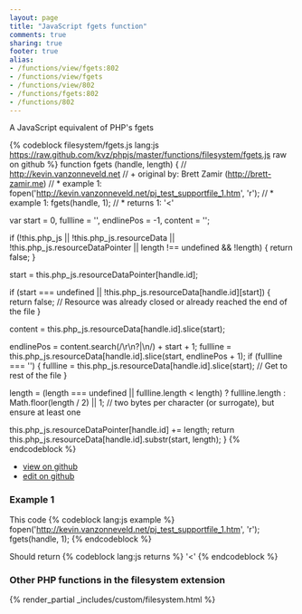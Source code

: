 ```yaml
---
layout: page
title: "JavaScript fgets function"
comments: true
sharing: true
footer: true
alias:
- /functions/view/fgets:802
- /functions/view/fgets
- /functions/view/802
- /functions/fgets:802
- /functions/802
---
```

<!-- Generated by Rakefile:build -->
A JavaScript equivalent of PHP's fgets

{% codeblock filesystem/fgets.js lang:js https://raw.github.com/kvz/phpjs/master/functions/filesystem/fgets.js raw on github %}
function fgets (handle, length) {
  // http://kevin.vanzonneveld.net
  // +   original by: Brett Zamir (http://brett-zamir.me)
  // *     example 1: fopen('http://kevin.vanzonneveld.net/pj_test_supportfile_1.htm', 'r');
  // *     example 1: fgets(handle, 1);
  // *     returns 1: '<'

  var start = 0,
    fullline = '',
    endlinePos = -1,
    content = '';

  if (!this.php_js || !this.php_js.resourceData || !this.php_js.resourceDataPointer || length !== undefined && !length) {
    return false;
  }

  start = this.php_js.resourceDataPointer[handle.id];

  if (start === undefined || !this.php_js.resourceData[handle.id][start]) {
    return false; // Resource was already closed or already reached the end of the file
  }

  content = this.php_js.resourceData[handle.id].slice(start);

  endlinePos = content.search(/\r\n?|\n/) + start + 1;
  fullline = this.php_js.resourceData[handle.id].slice(start, endlinePos + 1);
  if (fullline === '') {
    fullline = this.php_js.resourceData[handle.id].slice(start); // Get to rest of the file
  }

  length = (length === undefined || fullline.length < length) ? fullline.length : Math.floor(length / 2) || 1; // two bytes per character (or surrogate), but ensure at least one

  this.php_js.resourceDataPointer[handle.id] += length;
  return this.php_js.resourceData[handle.id].substr(start, length);
}
{% endcodeblock %}

 - [view on github](https://github.com/kvz/phpjs/blob/master/functions/filesystem/fgets.js)
 - [edit on github](https://github.com/kvz/phpjs/edit/master/functions/filesystem/fgets.js)

### Example 1
This code
{% codeblock lang:js example %}
fopen('http://kevin.vanzonneveld.net/pj_test_supportfile_1.htm', 'r');
fgets(handle, 1);
{% endcodeblock %}

Should return
{% codeblock lang:js returns %}
'<'
{% endcodeblock %}


### Other PHP functions in the filesystem extension
{% render_partial _includes/custom/filesystem.html %}
